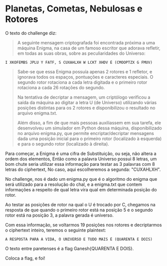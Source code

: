 # Planetas, Cometas, Nebulosas e Rotores
O texto do challenge diz:
>A seguinte mensagem criptografada foi encontrada próxima a uma máquina Enigma, na casa de um famoso escritor que adorava refletir, em todas as suas obras, sobre as peculiaridades do Universo:
```
I XKOFEMBS JPLU Y FATF, S CUXAHLXH W LCKT XHDV É (CMOOPTZX G FMUV)
```
> Sabe-se que essa Enigma possuía apenas 2 rotores e 1 refletor, e ignorava todos os espaços, pontuações e caracteres especiais. O segundo rotor rotaciona a cada letra digitada e o primeiro rotor rotaciona a cada 26 rotações do segundo.
>
>Na tentativa de decriptar a mensagem, um criptólogo verificou a saída da máquina ao digitar a letra U (de Universo) utilizando várias posições distintas para os 2 rotores e disponibilizou o resultado no arquivo enigma.txt.
>
>Além disso, a fim de que mais pessoas auxiliassem em sua tarefa, ele desenvolveu um simulador em Python dessa máquina, disponibilizado no arquivo enigma.py, que permite encriptar/decriptar mensagens dada uma posição inicial para o primeiro rotor (localizado à esquerda) e para o segundo rotor (localizado à direita).

Para começar, a Enigma é uma cifra de Substituição, ou seja, não altera a ordem dos elementos, Então como a palavra Universo possui 8 letras, um bom chute seria utilizar essa informação para testar as 3 palavras com 8 letras do ciphertext, No caso, aqui escolheremos a segunda: "CUXAHLXH".

No challenge, nos é dado um enigma.py que é o algoritmo do enigma que será utilizado para a resolução do chal, e a enigma.txt que contem informações a respeito de qual letra vira qual em determinada posição do rotor.

Ao testar as posições de rotor na qual o U é trocado por C, chegamos na resposta de que quando o primeiro rotor está na posição 5 e o segundo rotor está na posição 3, a palavra gerada é universo.

Com essa informação, se voltarmos 19 posições nos rotores e decriptarmos o ciphertext inteiro, teremos o seguinte plaintext:
```
A RESPOSTA PARA A VIDA, O UNIVERSO E TUDO MAIS É (QUARENTA E DOIS)
```
O texto entre paretenses é a flag Ganesh{QUARENTA E DOIS}.

Coloca a flag, e foi!